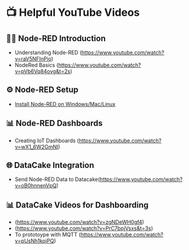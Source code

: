 # 📺 Helpful YouTube Videos

## 🧑‍💻 Node-RED Introduction
- Understanding Node-RED (https://www.youtube.com/watch?v=raV5NFInPio)
- NodeRed Basics (https://www.youtube.com/watch?v=pVb6Vq84ovg&t=2s)

## ⚙️ Node-RED Setup
- [Install Node-RED on Windows/Mac/Linux](https://www.youtube.com/watch?v=N-pmFf0vLHg)

## 📊 Node-RED Dashboards
- Creating IoT Dashboards (https://www.youtube.com/watch?v=wX1_6W2GmNI)

## 🌐 DataCake Integration
- Send Node-RED Data to Datacake(https://www.youtube.com/watch?v=oB0hnnenVpQ)

## 📊 DataCake Videos for Dashboarding
- (https://www.youtube.com/watch?v=zgNDeWH0gf4)
- (https://www.youtube.com/watch?v=PrC7bpjVsxs&t=3s)
- To prototoype with MQTT (https://www.youtube.com/watch?v=pUsNh1kojPQ)
